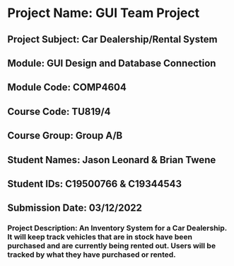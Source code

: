 # Project Name: GUI Team Project
## Project Subject: Car Dealership/Rental System
## Module: GUI Design and Database Connection
## Module Code: COMP4604
## Course Code: TU819/4
## Course Group: Group A/B
## Student Names: Jason Leonard & Brian Twene
## Student IDs: C19500766 & C19344543
## Submission Date: 03/12/2022

### Project Description: An Inventory System for a Car Dealership. It will keep track vehicles that are in stock have been purchased and are currently being rented out. Users will be tracked by what they have purchased or rented.
